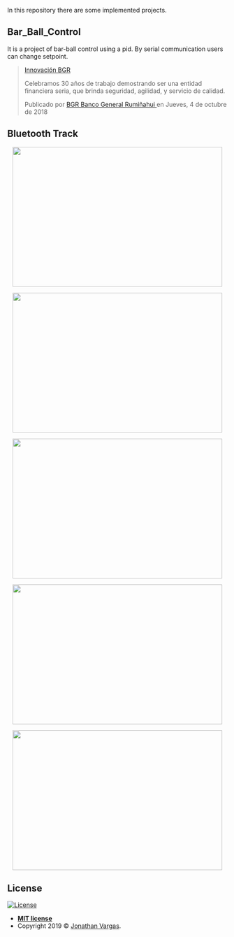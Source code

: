 In this repository there are some implemented projects.

## Bar_Ball_Control

It is a project of bar-ball control using a pid. By serial communication users can change setpoint. 
<br>

<!-- Load Facebook SDK for JavaScript -->
<div id="fb-root"></div>
<script async defer src="https://connect.facebook.net/en_US/sdk.js#xfbml=1&version=v3.2"></script>

<div class="fb-video" 
  data-href="https://www.facebook.com/BGRoficial/videos/181602816075274/" 
  data-width="100%" 
  data-show-text="true"
  data-autoplay="true">
    <blockquote 
    cite="https://developers.facebook.com/BGRoficial/videos/181602816075274/" class="fb-xfbml-parse-ignore">
        <a href="https://developers.facebook.com/BGRoficial/videos/181602816075274/">
          Innovación BGR
        </a>
        <p>
          Celebramos 30 años de trabajo demostrando ser una entidad financiera seria, que brinda seguridad, agilidad, y servicio de calidad.
        </p>
        Publicado por 
        <a href="https://www.facebook.com/BGRoficial/">
          BGR Banco General Rumiñahui
        </a> 
        en Jueves, 4 de octubre de 2018
    </blockquote>
</div>

## Bluetooth Track

<p align="center">
    <a href="https://play.google.com/store/apps/details?id=com.e.jona.randgo">
        <img height="320" width="480" src="https://www.jonathanvargas.ml/wp-content/uploads/2019/03/AudioRunlogo.png">
    </a>
</p>

<p align="center">
  <img height="320" width="480" src="https://www.jonathanvargas.ml/wp-content/uploads/2019/03/google-play-badge.png">
</p>


<p align="center">
  <img height="320" width="480" src="https://www.jonathanvargas.ml/wp-content/uploads/2019/03/AUDIORun5.png">
</p>

<p align="center">
  <img height="320" width="480" src="https://www.jonathanvargas.ml/wp-content/uploads/2019/03/AUDIORun4.png">
</p>

<p align="center">
  <img height="320" width="480" src="https://www.jonathanvargas.ml/wp-content/uploads/2019/03/AUDIORun1.jpg">
</p>

## License

[![License](http://img.shields.io/:license-mit-blue.svg?style=flat-square)](http://badges.mit-license.org)

- **[MIT license](http://opensource.org/licenses/mit-license.php)**
- Copyright 2019 © <a href="https://www.jonathanvargas.ml" target="_blank">Jonathan Vargas</a>.

